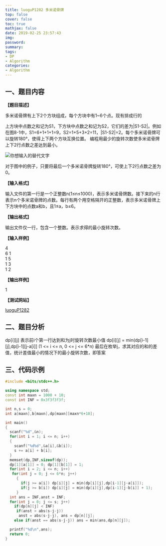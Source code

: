 ```yaml
---
title: luoguP1282 多米诺骨牌
top: false
cover: false
toc: true
mathjax: false
date: 2019-02-25 23:57:43
img:
password:
summary:
tags:
- DP
- Algorithm
categories:
- Algorithm
---
```


## 一、题目内容

**【题目描述】**

多米诺骨牌有上下2个方块组成，每个方块中有1~6个点。现有排成行的

上方块中点数之和记为S1，下方块中点数之和记为S2，它们的差为|S1-S2|。例如在图8-1中，S1=6+1+1+1=9，S2=1+5+3+2=11，|S1-S2|=2。每个多米诺骨牌可以旋转180°，使得上下两个方块互换位置。 编程用最少的旋转次数使多米诺骨牌上下2行点数之差达到最小。

![你想输入的替代文字](https://cdn.luogu.org/upload/pic/91.png)

对于图中的例子，只要将最后一个多米诺骨牌旋转180°，可使上下2行点数之差为0。

**【输入格式】**

输入文件的第一行是一个正整数n(1≤n≤1000)，表示多米诺骨牌数。接下来的n行表示n个多米诺骨牌的点数。每行有两个用空格隔开的正整数，表示多米诺骨牌上下方块中的点数a和b，且1≤a，b≤6。

**【输出格式】**

输出文件仅一行，包含一个整数。表示求得的最小旋转次数。

**【输入样例】**

4  
6 1  
1 5  
1 3  
1 2  

**【输出样例】**

1

**【测试网站】**

[luoguP1282](https://www.luogu.org/problemnew/show/P1282)

## 二、题目分析

dp[i][j] 表示前i个第一行达到和为j时旋转次数最小值
dp[i][j] = min(dp[i-1][j],dp[i-1][j-a[i]]
(1 <= i <= n, 0 <= j <= 6*n)
最后在枚举j，求其对应的和的差值，统计差值最小的情况下的最小旋转次数，即答案

## 三、代码示例

```cpp
#include <bits/stdc++.h>

using namespace std;
const int maxn = 1000 + 10;
const int INF = 0x3f3f3f3f;

int n,s = 0;
int a[maxn],b[maxn],dp[maxn][maxn*6+10];

int main()
{
  scanf("%d",&n);
  for(int i = 1; i <= n; i++)
  {
    scanf("%d%d",&a[i],&b[i]);
    s += a[i] + b[i];
  }
  memset(dp,INF,sizeof(dp));
  dp[1][a[1]] = 0; dp[1][b[1]] = 1;
  for(int i = 2; i <= n; i++)
   for(int j = 0; j <= 6*n; j++)
     {
       if(j >= a[i]) dp[i][j] = min(dp[i][j],dp[i-1][j-a[i]]);
       if(j >= b[i]) dp[i][j] = min(dp[i][j],dp[i-1][j-b[i]] + 1);
     }
  int ans = INF,anst = INF;
  for(int j = 0; j <= s; j++)
    if(dp[n][j] < INF)
     if(anst > abs(s-j-j))
      anst = abs(s-j-j), ans = dp[n][j];
    else if(anst == abs(s-j-j)) ans = min(ans,dp[n][j]);

  printf("%d\n",ans);
  return 0;
}

```
